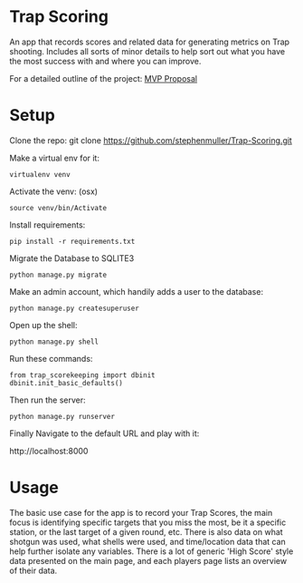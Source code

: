 # Trap Scoring

An app that records scores and related data for generating metrics on Trap shooting. Includes all sorts of minor details to help sort out what you have the most success with and where you can improve.

For a detailed outline of the project:
[MVP Proposal](MVP.md)

# Setup
Clone the repo:
git clone https://github.com/stephenmuller/Trap-Scoring.git

Make a virtual env for it:
```
virtualenv venv
```
Activate the venv:
(osx)
```
source venv/bin/Activate
```
Install requirements:
```
pip install -r requirements.txt
```
Migrate the Database to SQLITE3
```
python manage.py migrate
```
Make an admin account, which handily adds a user to the database:
```
python manage.py createsuperuser
```
Open up the shell:
```
python manage.py shell
```
Run these commands:
```
from trap_scorekeeping import dbinit
dbinit.init_basic_defaults()
```


Then run the server:
```
python manage.py runserver
```

Finally Navigate to the default URL and play with it:

http://localhost:8000

# Usage

The basic use case for the app is to record your Trap Scores, the main focus is identifying specific targets that you miss the most, be it a specific station, or the last target of a given round, etc. There is also data on what shotgun was used, what shells were used, and time/location data that can help further isolate any variables.
There is a lot of generic 'High Score' style data presented on the main page, and each players page lists an overview of their data.
